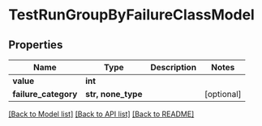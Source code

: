 # TestRunGroupByFailureClassModel


## Properties
Name | Type | Description | Notes
------------ | ------------- | ------------- | -------------
**value** | **int** |  | 
**failure_category** | **str, none_type** |  | [optional] 

[[Back to Model list]](../README.md#documentation-for-models) [[Back to API list]](../README.md#documentation-for-api-endpoints) [[Back to README]](../README.md)


